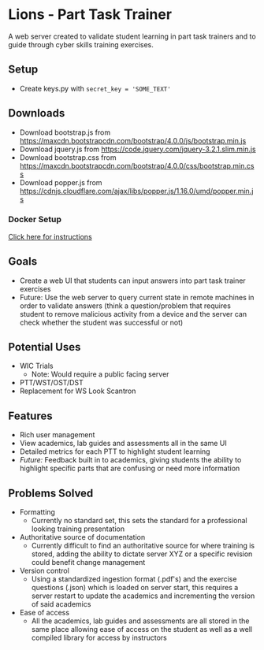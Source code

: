 # Lions - Part Task Trainer
A web server created to validate student learning in part task trainers and to guide through cyber skills training exercises.

## Setup
- Create keys.py with ```secret_key = 'SOME_TEXT'```

## Downloads
- Download bootstrap.js from https://maxcdn.bootstrapcdn.com/bootstrap/4.0.0/js/bootstrap.min.js
- Download jquery.js from https://code.jquery.com/jquery-3.2.1.slim.min.js
- Download bootstrap.css from https://maxcdn.bootstrapcdn.com/bootstrap/4.0.0/css/bootstrap.min.css
- Download popper.js from https://cdnjs.cloudflare.com/ajax/libs/popper.js/1.16.0/umd/popper.min.js

### Docker Setup
[Click here for instructions](/docker/Dockerize.md)

## Goals
- Create a web UI that students can input answers into part task trainer exercises
- Future: Use the web server to query current state in remote machines in order to validate answers (think a question/problem that requires student to remove malicious activity from a device and the server can check whether the student was successful or not)

## Potential Uses
- WIC Trials
  - Note: Would require a public facing server
- PTT/WST/OST/DST
- Replacement for WS Look Scantron

## Features
- Rich user management
- View academics, lab guides and assessments all in the same UI
- Detailed metrics for each PTT to highlight student learning
- *Future:* Feedback built in to academics, giving students the ability to highlight specific parts that are confusing or need more information

## Problems Solved
- Formatting
  - Currently no standard set, this sets the standard for a professional looking training presentation
- Authoritative source of documentation
  - Currently difficult to find an authoritative source for where training is stored, adding the ability to dictate server XYZ or a specific revision could benefit change management
- Version control
  - Using a standardized ingestion format (.pdf's) and the exercise questions (.json) which is loaded on server start, this requires a server restart to update the academics and incrementing the version of said academics
- Ease of access
  - All the academics, lab guides and assessments are all stored in the same place allowing ease of access on the student as well as a well compiled library for access by instructors